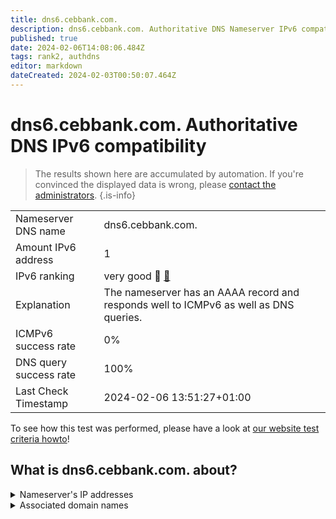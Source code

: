 ```yaml
---
title: dns6.cebbank.com.
description: dns6.cebbank.com. Authoritative DNS Nameserver IPv6 compatibility
published: true
date: 2024-02-06T14:08:06.484Z
tags: rank2, authdns
editor: markdown
dateCreated: 2024-02-03T00:50:07.464Z
---
```


# dns6.cebbank.com. Authoritative DNS IPv6 compatibility

> The results shown here are accumulated by automation. If you're convinced the displayed data is wrong, please [contact the administrators](/howto/chat). 
{.is-info}




|   |   |
| - | - |
| Nameserver DNS name | dns6.cebbank.com.
| Amount IPv6 address | 1
| IPv6 ranking | very good :2nd_place_medal: [🔗](/howto/ranking) |
| Explanation | The nameserver has an AAAA record and responds well to ICMPv6 as well as DNS queries. |
| ICMPv6 success rate | 0%|
| DNS query success rate | 100% |
| Last Check Timestamp | 2024-02-06 13:51:27+01:00 |

To see how this test was performed, please have a look at [our website test criteria howto](/howto/testcriteria/authdns)!


## What is dns6.cebbank.com. about?




<details>
<summary>Nameserver's IP addresses</summary>

2409:8700:1801:110:1310::102

</details>



<details>
<summary>Associated domain names</summary>

www.cebbank.com

</details>
